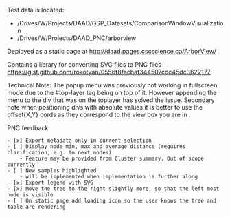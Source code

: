 Test data is located: 
- /Drives/W/Projects/DAAD/GSP_Datasets/ComparisonWindowVisualization
- /Drives/W/Projects/DAAD_PNC/arborview

Deployed as a static page at http://daad.pages.cscscience.ca/ArborView/

Contains a library for converting SVG files to PNG files
https://gist.github.com/rokotyan/0556f8facbaf344507cdc45dc3622177


Technical Note:
The popup menu was previously not working in fullscreen mode due to the #top-layer tag being on top of it. However appending the menu to the div that was on the toplayer has solved the issue. Secondary note when positioning divs with absolute values it is better to use the offset{X,Y} cords as they correspond to the view box you are in .


PNC feedback:


    - [x] Export metadata only in current selection
    - [ ] Display node min, max and average distance (requires clarification, e.g. to next nodes)
        - Feature may be provided from Cluster summary. Out of scope currently
    - [ ] New samples highlighted 
        - will be implemented when implementation is further along
    - [x] Export legend with SVG
    - [x] Move the tree to the right slightly more, so that the left most node is visible
    - [ ] On static page add loading icon so the user knows the tree and table are rendering
